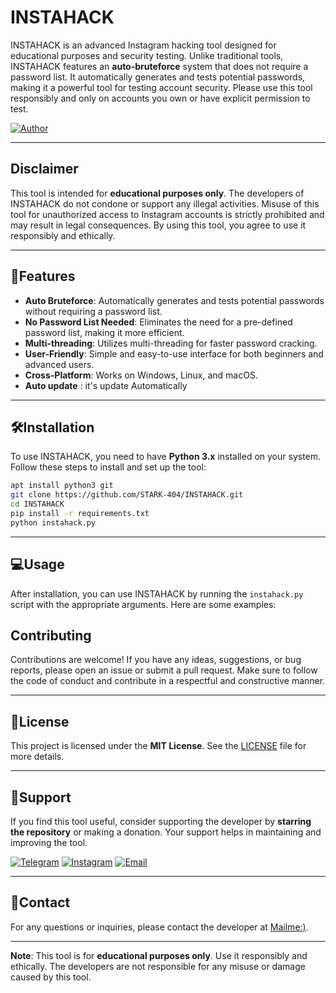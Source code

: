 # INSTAHACK

INSTAHACK is an advanced Instagram hacking tool designed for educational purposes and security testing. Unlike traditional tools, INSTAHACK features an **auto-bruteforce** system that does not require a password list. It automatically generates and tests potential passwords, making it a powerful tool for testing account security. Please use this tool responsibly and only on accounts you own or have explicit permission to test.

[![Author](https://img.shields.io/badge/Author-STARK--404-blue)](https://github.com/STARK-404)

---

## Disclaimer

This tool is intended for **educational purposes only**. The developers of INSTAHACK do not condone or support any illegal activities. Misuse of this tool for unauthorized access to Instagram accounts is strictly prohibited and may result in legal consequences. By using this tool, you agree to use it responsibly and ethically.

---

## 🌟Features

- **Auto Bruteforce**: Automatically generates and tests potential passwords without requiring a password list.
- **No Password List Needed**: Eliminates the need for a pre-defined password list, making it more efficient.
- **Multi-threading**: Utilizes multi-threading for faster password cracking.
- **User-Friendly**: Simple and easy-to-use interface for both beginners and advanced users.
- **Cross-Platform**: Works on Windows, Linux, and macOS.
- **Auto update** : it's update Automatically
---

## 🛠️Installation

To use INSTAHACK, you need to have **Python 3.x** installed on your system. Follow these steps to install and set up the tool:


   ```bash
   apt install python3 git 
   git clone https://github.com/STARK-404/INSTAHACK.git
   cd INSTAHACK
   pip install -r requirements.txt
   python instahack.py
   ```

---

## 💻Usage

After installation, you can use INSTAHACK by running the `instahack.py` script with the appropriate arguments. Here are some examples:


## Contributing

Contributions are welcome! If you have any ideas, suggestions, or bug reports, please open an issue or submit a pull request. Make sure to follow the code of conduct and contribute in a respectful and constructive manner.

---

## 📝License

This project is licensed under the **MIT License**. See the [LICENSE](LICENSE) file for more details.

---

## 👥Support

If you find this tool useful, consider supporting the developer by **starring the repository** or making a donation. Your support helps in maintaining and improving the tool.

[![Telegram](https://img.shields.io/badge/Telegram-MR__S74RK-blue?logo=telegram)](https://t.me/MR_S74RK)
[![Instagram](https://img.shields.io/badge/Instagram-la1uuuuu-red?logo=instagram)](https://instagram.com/la1uuuuu)
[![Email](https://img.shields.io/badge/Email-gamerunknown509%40gmail.com-green?logo=gmail)](mailto:gamerunknown509@gmail.com?subject=Insta)

---

## 📧Contact


For any questions or inquiries, please contact the developer at [Mailme:)](mailto:gamerunknown509@gmail.com).

---

**Note**: This tool is for **educational purposes only**. Use it responsibly and ethically. The developers are not responsible for any misuse or damage caused by this tool.
